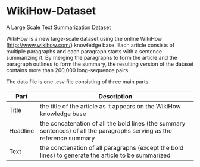 # WikiHow-Dataset
A Large Scale Text Summarization Dataset

WikiHow is a new large-scale dataset using the online WikiHow (http://www.wikihow.com/) knowledge base. Each article consists of multiple paragraphs and each paragraph starts with a sentence summarizing it. By merging the paragraphs to form the article and the paragraph outlines to form the summary, the resulting version of the dataset contains more than 200,000 long-sequence pairs.

The data file is one .csv file consisting of three main parts:

|Part|Description|
|-------|-------------|
|Title|the title of the article as it appears on the WikiHow knowledge base|
|Headline|the concatenation of all the bold lines (the summary sentences) of all the paragraphs serving as the reference summary|
|Text|the conctenation of all paragraphs (except the bold lines) to generate the article to be summarized|

